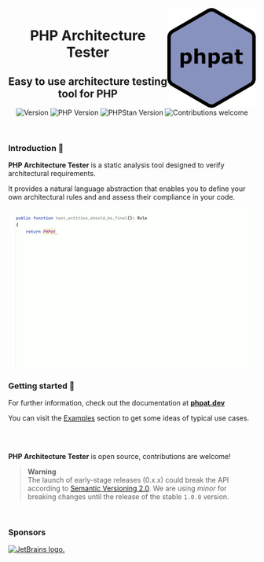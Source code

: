 <img width="180px" src="https://raw.githubusercontent.com/carlosas/phpat/logo-test/.github/logo-small.png" alt="PHP Architecture Tester" align="right">
<h1 align="center">PHP Architecture Tester</h1>
<h2 align="center">Easy to use architecture testing tool for PHP</h2>
<p align="center">
	<a>
		<img src="https://img.shields.io/packagist/v/phpat/phpat?label=last%20version&style=for-the-badge" alt="Version">
    </a>
	<a>
		<img src="https://img.shields.io/packagist/php-v/phpat/phpat?style=for-the-badge" alt="PHP Version">
	</a>
	<a>
		<img src="https://img.shields.io/badge/phpstan-%5E2.0-blue?style=for-the-badge" alt="PHPStan Version">
	</a>
	<a>
		<img src="https://img.shields.io/badge/contributions-welcome-green.svg?style=for-the-badge" alt="Contributions welcome">
	</a>
</p>

<br />

### Introduction 📜

**PHP Architecture Tester** is a static analysis tool designed to verify architectural requirements.

It provides a natural language abstraction that enables you to define your own architectural rules and and assess their compliance in your code.

<p align="center">
    <img width="700px" src="https://raw.githubusercontent.com/carlosas/phpat/master/docs/assets/example.gif" alt="Example">
</p>

### Getting started 🚀

For further information, check out the documentation at **[phpat.dev](https://phpat.dev)**

You can visit the [Examples](docs/examples.md) section to get some ideas of typical use cases.

<h2></h2>

<br />

**PHP Architecture Tester** is open source, contributions are welcome!

> **Warning**<br />
> The launch of early-stage releases (0.x.x) could break the API according to [Semantic Versioning 2.0](https://semver.org/).
> We are using *minor* for breaking changes until the release of the stable `1.0.0` version.

<br />

### Sponsors

[![JetBrains logo.](https://resources.jetbrains.com/storage/products/company/brand/logos/jetbrains.svg)](https://jb.gg/OpenSourceSupport)
